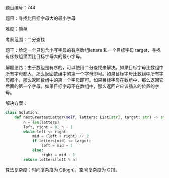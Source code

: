 题目编号：744

题目：寻找比目标字母大的最小字母

难度：简单

考察范围：二分查找

题干：给定一个只包含小写字母的有序数组letters 和一个目标字母 target，寻找有序数组里面比目标字母大的最小字母。

解题思路：由于数组是有序的，可以使用二分查找来解决。如果目标字母比数组中所有字母都大，那么返回数组中的第一个字母即可。如果目标字母比数组中所有字母都小，那么返回数组中的第一个字母即可。如果目标字母在数组中，那么返回它后面的第一个字母。如果目标字母不在数组中，那么返回它应该插入的位置的字母。

解决方案：

```python
class Solution:
    def nextGreatestLetter(self, letters: List[str], target: str) -> str:
        n = len(letters)
        left, right = 0, n - 1
        while left <= right:
            mid = (left + right) // 2
            if letters[mid] <= target:
                left = mid + 1
            else:
                right = mid - 1
        return letters[left % n]
```

算法复杂度：时间复杂度为 O(logn)，空间复杂度为 O(1)。